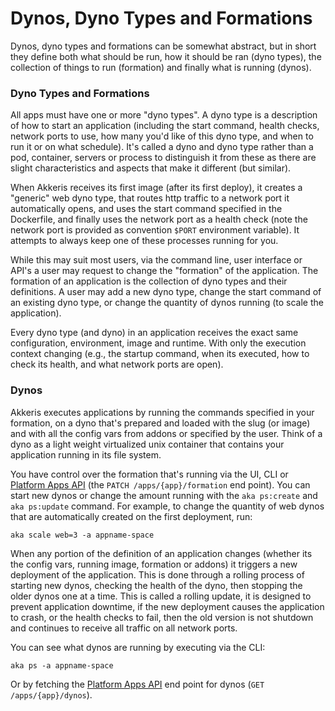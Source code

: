 # Dynos, Dyno Types and Formations

Dynos, dyno types and formations can be somewhat abstract, but in short they define both what should be run, how it should be ran \(dyno types\), the collection of things to run \(formation\) and finally what is running \(dynos\).

### Dyno Types and Formations

All apps must have one or more "dyno types". A dyno type is a description of how to start an application \(including the start command, health checks, network ports to use, how many you'd like of this dyno type, and when to run it or on what schedule\). It's called a dyno and dyno type rather than a pod, container, servers or process to distinguish it from these as there are slight characteristics and aspects that make it different \(but similar\).

When Akkeris receives its first image \(after its first deploy\), it creates a "generic" web dyno type, that routes http traffic to a network port it automatically opens, and uses the start command specified in the Dockerfile, and finally uses the network port as a health check \(note the network port is provided as convention `$PORT` environment variable\).  It attempts to always keep one of these processes running for you.

While this may suit most users, via the command line, user interface or API's a user may request to change the "formation" of the application.  The formation of an application is the collection of dyno types and their definitions. A user may add a new dyno type, change the start command of an existing dyno type, or change the quantity of dynos running \(to scale the application\).

Every dyno type \(and dyno\) in an application receives the exact same configuration, environment, image and runtime. With only the execution context changing \(e.g., the startup command, when its executed, how to check its health, and what network ports are open\).

### Dynos

Akkeris executes applications by running the commands specified in your formation, on a dyno that's prepared and loaded with the slug \(or image\) and with all the config vars from addons or specified by the user.  Think of a dyno as a light weight virtualized unix container that contains your application running in its file system.

You have control over the formation that's running via the UI, CLI or [Platform Apps API](/architecture/apps-api.md) \(the `PATCH /apps/{app}/formation` end point\). You can start new dynos or change the amount running with the `aka ps:create` and `aka ps:update` command. For example, to change the quantity of web dynos that are automatically created on the first deployment, run:

```shell
aka scale web=3 -a appname-space
```

When any portion of the definition of an application changes \(whether its the config vars, running image, formation or addons\) it triggers a new deployment of the application.  This is done through a rolling process of starting new dynos, checking the health of the dyno, then stopping the older dynos one at a time. This is called a rolling update, it is designed to prevent application downtime, if the new deployment causes the application to crash, or the health checks to fail, then the old version is not shutdown and continues to receive all traffic on all network ports.

You can see what dynos are running by executing via the CLI:

```shell
aka ps -a appname-space
```

Or by fetching the [Platform Apps API](/architecture/apps-api.md) end point for dynos \(`GET /apps/{app}/dynos`\).

